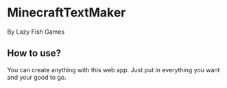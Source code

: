 # MinecraftTextMaker
By Lazy Fish Games

## How to use?
You can create anything with this web app. Just put in everything you want and your good to go.
